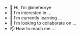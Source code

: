 - 👋 Hi, I’m @meteorye
- 👀 I’m interested in ...
- 🌱 I’m currently learning ...
- 💞️ I’m looking to collaborate on ...
- 📫 How to reach me ...

<!---
meteorye/meteorye is a ✨ special ✨ repository because its `README.md` (this file) appears on your GitHub profile.
You can click the Preview link to take a look at your changes.
--->
